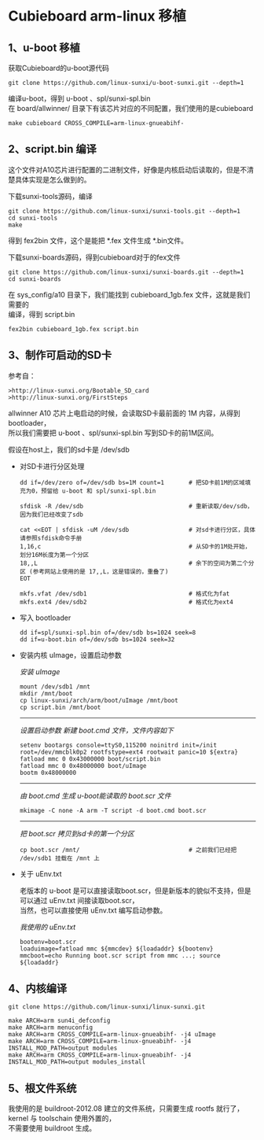 Cubieboard arm-linux 移植
=========================

1、u-boot 移植
--------------

获取Cubieboard的u-boot源代码

	git clone https://github.com/linux-sunxi/u-boot-sunxi.git --depth=1

编译u-boot，得到 u-boot 、spl/sunxi-spl.bin  
在 board/allwinner/ 目录下有该芯片对应的不同配置，我们使用的是cubieboard

	make cubieboard CROSS_COMPILE=arm-linux-gnueabihf-


2、script.bin 编译
------------------

这个文件对A10芯片进行配置的二进制文件，好像是内核启动后读取的，但是不清楚具体实现是怎么做到的。

下载sunxi-tools源码，编译

	git clone https://github.com/linux-sunxi/sunxi-tools.git --depth=1
	cd sunxi-tools
	make

得到 fex2bin 文件，这个是能把 *.fex 文件生成 *.bin文件。

下载sunxi-boards源码，得到cubieboard对于的fex文件

	git clone https://github.com/linux-sunxi/sunxi-boards.git --depth=1
	cd sunxi-boards

在 sys_config/a10 目录下，我们能找到 cubieboard_1gb.fex 文件，这就是我们需要的   
编译，得到 script.bin

	fex2bin cubieboard_1gb.fex script.bin

3、制作可启动的SD卡
-------------------

参考自：
 
	>http://linux-sunxi.org/Bootable_SD_card  
	>http://linux-sunxi.org/FirstSteps

allwinner A10 芯片上电启动的时候，会读取SD卡最前面的 1M 内容，从得到 bootloader，   
所以我们需要把 u-boot 、spl/sunxi-spl.bin 写到SD卡的前1M区间。

假设在host上，我们的sd卡是 /dev/sdb

*	对SD卡进行分区处理

		dd if=/dev/zero of=/dev/sdb bs=1M count=1       # 把SD卡前1M的区域填充为0，预留给 u-boot 和 spl/sunxi-spl.bin
		
		sfdisk -R /dev/sdb								# 重新读取/dev/sdb，因为我们已经改变了sdb
		
		cat <<EOT | sfdisk -uM /dev/sdb 				# 对sd卡进行分区，具体请参照sfdisk命令手册
		1,16,c 											# 从SD卡的1M处开始，划分16M长度为第一个分区
		18,,L 											# 余下的空间为第二个分区 (参考网站上使用的是 17,,L，这是错误的，重叠了)
		EOT
		
		mkfs.vfat /dev/sdb1								# 格式化为fat
		mkfs.ext4 /dev/sdb2 							# 格式化为ext4

*	写入 bootloader
	
		dd if=spl/sunxi-spl.bin of=/dev/sdb bs=1024 seek=8
		dd if=u-boot.bin of=/dev/sdb bs=1024 seek=32

*	安装内核 uImage，设置启动参数

	*安装 uImage*  
		
		mount /dev/sdb1 /mnt
		mkdir /mnt/boot
		cp linux-sunxi/arch/arm/boot/uImage /mnt/boot
		cp script.bin /mnt/boot

	----------------------------------------------

	*设置启动参数*
	*新建 boot.cmd 文件，文件内容如下*

		setenv bootargs console=ttyS0,115200 noinitrd init=/init root=/dev/mmcblk0p2 rootfstype=ext4 rootwait panic=10 ${extra}
		fatload mmc 0 0x43000000 boot/script.bin
		fatload mmc 0 0x48000000 boot/uImage
		bootm 0x48000000

	----------------------------------------------

	*由 boot.cmd 生成 u-boot能读取的 boot.scr 文件*

		mkimage -C none -A arm -T script -d boot.cmd boot.scr

	----------------------------------------------

	*把 boot.scr 拷贝到sd卡的第一个分区*

		cp boot.scr /mnt/								# 之前我们已经把 /dev/sdb1 挂载在 /mnt 上

*	关于 uEnv.txt
	
	老版本的 u-boot 是可以直接读取boot.scr，但是新版本的貌似不支持，但是可以通过 uEnv.txt 间接读取boot.scr，  
	当然，也可以直接使用 uEnv.txt 编写启动参数。

	*我使用的 uEnv.txt*
	
		bootenv=boot.scr
		loaduimage=fatload mmc ${mmcdev} ${loadaddr} ${bootenv}
		mmcboot=echo Running boot.scr script from mmc ...; source ${loadaddr}


4、内核编译
-----------

	git clone https://github.com/linux-sunxi/linux-sunxi.git

	make ARCH=arm sun4i_defconfig
	make ARCH=arm menuconfig
	make ARCH=arm CROSS_COMPILE=arm-linux-gnueabihf- -j4 uImage
	make ARCH=arm CROSS_COMPILE=arm-linux-gnueabihf- -j4 INSTALL_MOD_PATH=output modules
	make ARCH=arm CROSS_COMPILE=arm-linux-gnueabihf- -j4 INSTALL_MOD_PATH=output modules_install


5、根文件系统
-------------
	
我使用的是 buildroot-2012.08 建立的文件系统，只需要生成 rootfs 就行了，kernel 与 toolschain 使用外置的，  
不需要使用 buildroot 生成。
